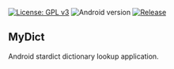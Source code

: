 [![License: GPL v3](https://img.shields.io/badge/License-GPLv3-blue.svg)](https://www.gnu.org/licenses/gpl-3.0)
![Android version](https://img.shields.io/badge/android-v7.0%2B-success)
[![Release](https://img.shields.io/github/v/release/acmpo6ou/MyDict)](https://github.com/acmpo6ou/MyDict/releases/tag/latest)

## MyDict
Android stardict dictionary lookup application.